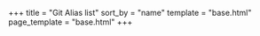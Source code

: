 +++
title = "Git Alias list"
sort_by = "name"
template = "base.html"
page_template = "base.html"
+++